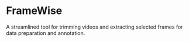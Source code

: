 # FrameWise
A streamlined tool for trimming videos and extracting selected frames for data preparation and annotation.
